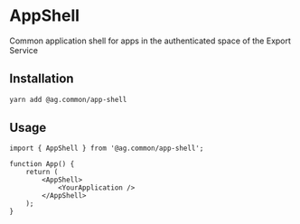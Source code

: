 # AppShell

Common application shell for apps in the authenticated space of the Export Service

## Installation

```sh
yarn add @ag.common/app-shell
```

## Usage

```tsx
import { AppShell } from '@ag.common/app-shell';

function App() {
	return (
		<AppShell>
			<YourApplication />
		</AppShell>
	);
}
```
